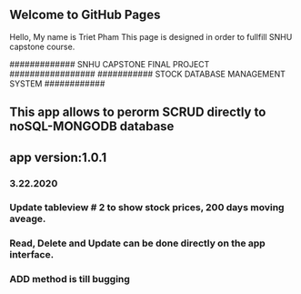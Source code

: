 ## Welcome to GitHub Pages

Hello, My name is Triet Pham
This page is designed in order to fullfill SNHU capstone course.

############# SNHU CAPSTONE FINAL PROJECT #################
########### STOCK DATABASE MANAGEMENT SYSTEM ############
## This app allows to perorm SCRUD directly to noSQL-MONGODB database
## app version:1.0.1
  ### 3.22.2020
   ### Update tableview # 2 to show stock prices, 200 days moving aveage.
   ### Read, Delete and Update can be done directly on the app interface.
   ### ADD method is till bugging


